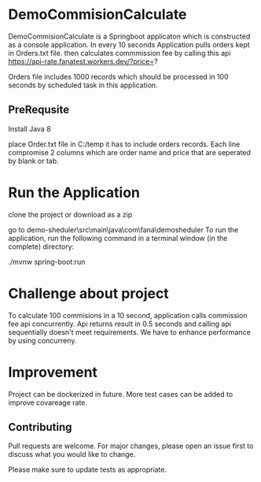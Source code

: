 # DemoCommisionCalculate

DemoCommisionCalculate is a Springboot applicaton which is constructed as a console application.
In every 10 seconds Application pulls orders kept in Orders.txt file.
then calculates commmission fee by calling this api https://api-rate.fanatest.workers.dev/?price=?

Orders file includes 1000 records which should be processed in 100 seconds by scheduled task in this application.

## PreRequsite

Install Java 8 

place Order.txt file in C:/temp
it has to include orders records. Each line compromise 2 columns which are order name and price that are seperated by blank or tab.

# Run the Application

clone the project or download as a zip 

go to demo-sheduler\src\main\java\com\fana\demosheduler 
To run the application, run the following command in a terminal window (in the complete) directory:

./mvnw spring-boot:run


# Challenge about project 

To calculate 100 commisions in a 10 second, application calls commission fee api concurrently.
Api returns result in 0.5 seconds and calling api sequentially  doesn't meet requirements. We have to enhance performance by using concurreny.

# Improvement

Project can be dockerized in future.
More test cases can be added to improve covareage rate.


## Contributing
Pull requests are welcome. For major changes, please open an issue first to discuss what you would like to change.

Please make sure to update tests as appropriate.


